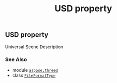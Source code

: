 ﻿---
title: USD property
second_title: Aspose.3D for Python via .NET API References
description: 
type: docs
weight: 230
url: /python-net/aspose.threed/fileformattype/usd/
is_root: false
---

## USD property


Universal Scene Description

### See Also
* module [`aspose.threed`](../../)
* class [`FileFormatType`](/3d/python-net/aspose.threed/fileformattype)
